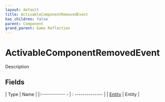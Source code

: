 ```yaml
---
layout: default
title: ActivableComponentRemovedEvent
has_children: false
parent: Component
grand_parent: Game Reflection
---
```

# ActivableComponentRemovedEvent
Description 

## Fields
| Type | Name |
|:------------ - | : -------------- |
| [Entity](game-reflection/classes/entity.md) | Entity |
